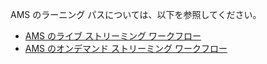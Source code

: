 AMS のラーニング パスについては、以下を参照してください。

* [AMS のライブ ストリーミング ワークフロー](https://azure.microsoft.com/documentation/learning-paths/media-services-streaming-live/)
* [AMS のオンデマンド ストリーミング ワークフロー](https://azure.microsoft.com/documentation/learning-paths/media-services-streaming-on-demand/)



<!--HONumber=Nov16_HO2-->


